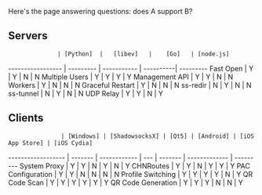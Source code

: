 Here's the page answering questions: does A support B?

## Servers

                  | [Python]  |   [libev]   |    [Go]   | [node.js]
----------------- | --------- | ----------- | ----------| ---------
Fast Open         |     Y     |      Y      |      N    |     N
Multiple Users    |     Y     |      Y      |      Y    |     Y
Management API    |     Y     |      Y      |      N    |     N
Workers           |     Y     |      N      |      N    |     N
Graceful Restart  |     Y     |      N      |      N    |     N
ss-redir          |     N     |      Y      |      N    |     N
ss-tunnel         |     N     |      Y      |      N    |     N
UDP Relay         |     Y     |      Y      |      N    |     Y

## Clients

                   | [Windows] | [ShadowsocksX] | [Qt5] | [Android] | [iOS App Store] | [iOS Cydia]
------------------ | ------- | ------------ | --- | ------- | ------------- | ---------
System Proxy       |    Y    |      Y       |  N  |    Y    |        N      |     Y
CHNRoutes          |    Y    |      Y       |  N  |    Y    |        Y      |     Y
PAC Configuration  |    Y    |      Y       |  N  |    N    |        N      |     N
Profile Switching  |    Y    |      Y       |  Y  |    Y    |        N      |     Y
QR Code Scan       |    Y    |      Y       |  Y  |    Y    |        Y      |     Y
QR Code Generation |    Y    |      Y       |  Y  |    N    |        N      |     Y

[Python]: https://github.com/shadowsocks/shadowsocks
[libev]: https://github.com/shadowsocks/shadowsocks-libev
[Go]: https://github.com/shadowsocks/shadowsocks-go
[node.js]: https://github.com/shadowsocks/shadowsocks-nodejs
[Windows]: https://github.com/shadowsocks/shadowsocks-csharp
[ShadowsocksX]: https://github.com/shadowsocks/shadowsocks-iOS
[qt5]: https://github.com/librehat/shadowsocks-qt5
[Android]: https://github.com/shadowsocks/shadowsocks-android
[iOS App Store]: https://github.com/shadowsocks/shadowsocks-iOS
[iOS Cydia]: https://github.com/linusyang/MobileShadowSocks